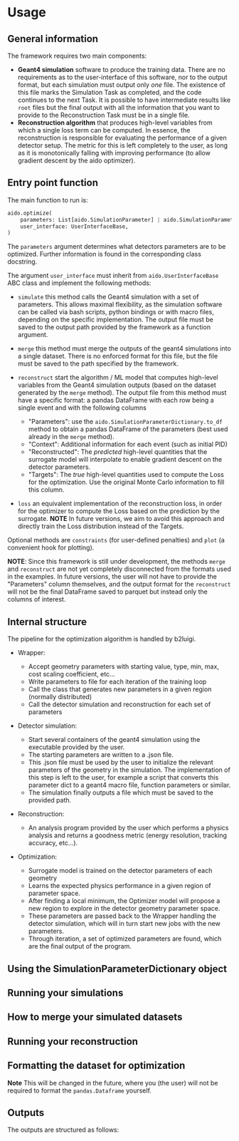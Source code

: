 # Usage

## General information

The framework requires two main components:

 - **Geant4 simulation** software to produce the training data. There are no requirements as to the user-interface of this software, nor to the output format, but each simulation must output only *one* file. The existence of this file marks the Simulation Task as completed, and the code continues to the next Task. It is possible to have intermediate results like `root` files but the final output with all the information that you want to provide to the Reconstruction Task must be in a single file.
 - **Reconstruction algorithm** that produces high-level variables from which a single loss term can be computed. In essence, the reconstruction is responsible for evaluating the performance of a given detector setup. The metric for this is left completely to the user, as long as it is monotonically falling with improving performance (to allow gradient descent by the aido optimizer).

## Entry point function

The main function to run is:

```python
aido.optimize(
    parameters: List[aido.SimulationParameter] | aido.SimulationParameterDictionary,
    user_interface: UserInterfaceBase,
)
```
The `parameters` argument determines what detectors parameters are to be optimized. Further information is found in the corresponding class docstring.

The argument `user_interface` must inherit from `aido.UserInterfaceBase` ABC class and implement the following methods:

 - `simulate` this method calls the Geant4 simulation with a set of parameters. This allows maximal flexibility, as the simulation software can be called via bash scripts, python bindings or with macro files, depending on the specific implementation. The output file must be saved to the output path provided by the framework as a function argument.

 - `merge` this method must merge the outputs of the geant4 simulations into a single dataset. There is no enforced format for this file, but the file must be saved to the path specified by the framework.

 - `reconstruct` start the algorithm / ML model that computes high-level variables from the Geant4 simulation outputs (based on the dataset generated by the `merge` method).
    The output file from this method must have a specific format: a pandas DataFrame with each row being a single event and with the following columns
 
    - "Parameters": use the `aido.SimulationParameterDictionary.to_df` method to obtain a pandas DataFrame of the parameters (best used already in the `merge` method).
    - "Context": Additional information for each event (such as initial PID)
    - "Reconstructed": The *predicted* high-level quantities that the surrogate model will interpolate to enable gradient descent on the detector parameters.
    - "Targets": The *true* high-level quantities used to compute the Loss for the optimization. Use the original Monte Carlo information to fill this column.

- `loss` an equivalent implementation of the reconstruction loss, in order for the optimizer to compute the Loss based on the prediction by the surrogate.
        **NOTE** In future versions, we aim to avoid this approach and directly train the Loss distribution instead of the Targets.

Optional methods are `constraints` (for user-defined penalties) and `plot` (a convenient hook for plotting).

**NOTE**: Since this framework is still under development, the methods `merge` and `reconstruct` are not yet completely disconnected from the formats used in the examples. In future versions, the user will not have to provide the "Parameters" column themselves, and the output format for the `reconstruct` will not be the final DataFrame saved to parquet but instead only the columns of interest.


## Internal structure

The pipeline for the optimization algorithm is handled by b2luigi. 

 - Wrapper:
    - Accept geometry parameters with starting value, type, min, max, cost scaling coefficient, etc...
    - Write parameters to file for each iteration of the training loop
    - Call the class that generates new parameters in a given region (normally distributed)
    - Call the detector simulation and reconstruction for each set of parameters

 - Detector simulation: 
    - Start several containers of the geant4 simulation using the executable provided by the user.
    - The starting parameters are written to a .json file.
    - This .json file must be used by the user to initialize the relevant parameters of the geometry in the simulation. The implementation of this step is left to the user, for example a script that converts this parameter dict to a geant4 macro file, function parameters or similar.
    - The simulation finally outputs a file which must be saved to the provided path.

 - Reconstruction:
    - An analysis program provided by the user which performs a physics analysis and returns a goodness metric (energy resolution, tracking accuracy, etc...).

  - Optimization: 
    - Surrogate model is trained on the detector parameters of each geometry
    - Learns the expected physics performance in a given region of parameter space.
    - After finding a local minimum, the Optimizer model will propose a new region to explore in the detector geometry parameter space.
    - These parameters are passed back to the Wrapper handling the detector simulation, which will in turn start new jobs with the new parameters.
    - Through iteration, a set of optimized parameters are found, which are the final output of the program.


## Using the SimulationParameterDictionary object

## Running your simulations

## How to merge your simulated datasets

## Running your reconstruction

## Formatting the dataset for optimization

**Note** This will be changed in the future, where you (the user) will not be required to format the `pandas.Dataframe` yourself.

## Outputs

The outputs are structured as follows:

